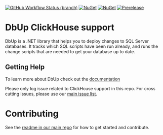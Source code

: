 [![GitHub Workflow Status (branch)](https://img.shields.io/github/actions/workflow/status/DbUp/dbup-clickhouse/main.yml?branch=main)](https://github.com/DbUp/dbup-clickhouse/actions/workflows/main.yml?query=branch%3Amain)
[![NuGet](https://img.shields.io/nuget/dt/dbup-clickhouse.svg)](https://www.nuget.org/packages/dbup-clickhouse)
[![NuGet](https://img.shields.io/nuget/v/dbup-clickhouse.svg)](https://www.nuget.org/packages/dbup-clickhouse)
[![Prerelease](https://img.shields.io/nuget/vpre/dbup-clickhouse?color=orange&label=prerelease)](https://www.nuget.org/packages/dbup-clickhouse)

# DbUp ClickHouse support
DbUp is a .NET library that helps you to deploy changes to SQL Server databases. It tracks which SQL scripts have been run already, and runs the change scripts that are needed to get your database up to date.

## Getting Help
To learn more about DbUp check out the [documentation](https://dbup.readthedocs.io/en/latest/)

Please only log issue related to ClickHouse support in this repo. For cross cutting issues, please use our [main issue list](https://github.com/DbUp/DbUp/issues).

# Contributing

See the [readme in our main repo](https://github.com/DbUp/DbUp/blob/master/README.md) for how to get started and contribute.